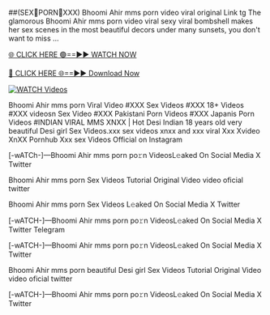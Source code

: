 ##(SEX🧲️PORN💋XXX) Bhoomi Ahir mms porn video viral original Link tg
The glamorous Bhoomi Ahir mms porn video viral sexy viral bombshell makes her sex scenes in the most beautiful decors under many sunsets, you don't want to miss ...

[🌐 CLICK HERE 🟢==►► WATCH NOW](https://hqvideonet.blogspot.com/2025/02/ngthb.html)

[🔴 CLICK HERE 🌐==►► Download Now](https://hqvideonet.blogspot.com/2025/02/ngthb.html)

[![WATCH Videos](https://i.imgur.com/dJHk4Zq.gif)](https://hqvideonet.blogspot.com/2025/02/ngthb.html)


Bhoomi Ahir mms porn Viral Video #XXX Sex Videos #XXX 18+ Videos #XXX videosn Sex Video #XXX Pakistani Porn Videos #XXX Japanis Porn Videos #INDIAN VIRAL MMS XNXX | Hot Desi Indian 18 years old very beautiful Desi girl Sex Videos.xxx sex videos xnxx and xxx viral Xxx Xvideo XnXX Pornhub Xxx sex Videos Official on Instagram

[-wATCh-]—Bhoomi Ahir mms porn  po𝚛n VideosL𝚎aked On Social Media X Twitter

Bhoomi Ahir mms porn  Sex Videos Tutorial Original Video video oficial twitter

Bhoomi Ahir mms porn  Sex Videos L𝚎aked On Social Media X Twitter

[-wATCH-]—Bhoomi Ahir mms porn  po𝚛n VideosL𝚎aked On Social Media X Twitter Telegram

[-wATCH-]—Bhoomi Ahir mms porn  po𝚛n VideosL𝚎aked On Social Media X Twitter

Bhoomi Ahir mms porn  beautiful Desi girl Sex Videos Tutorial Original Video video oficial twitter

[-wATCH-]—Bhoomi Ahir mms porn  po𝚛n VideosL𝚎aked On Social Media X Twitter 
